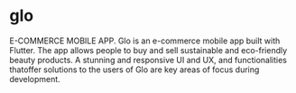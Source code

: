 # glo
E-COMMERCE MOBILE APP.
Glo is an e-commerce mobile app built with Flutter. The app allows people to buy and sell sustainable and 
eco-friendly beauty products. A stunning and responsive UI and UX, and functionalities thatoffer solutions to the users of Glo are key areas of focus during development.
